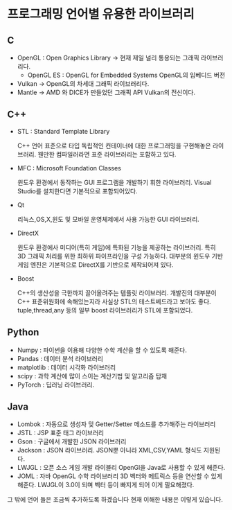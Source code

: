 # 프로그래밍 언어별 유용한 라이브러리

**C**
---

- OpenGL : Open Graphics Library ->  현재 제일 널리 통용되는 그래픽 라이브러리다.
    - OpenGL ES : OpenGL for Embedded Systems OpenGL의 임베디드 버전
- Vulkan -> OpenGL의 차세대 그래픽 라이브러리다.
- Mantle -> AMD 와 DICE가 만들었던 그래픽 API Vulkan의 전신이다.

**C++**
---
- STL : Standard Template Library  

    C++ 언어 표준으로 타입 독립적인 컨테이너에 대한 프로그래밍을 구현해놓은 라이브러리. 웬만한 컴파일러라면 표준 라이브러리는 포함하고 있다.

- MFC : Microsoft Foundation Classes  

    윈도우 환경에서 동작하는 GUI 프로그램을 개발하기 휘한 라이브러리. Visual Studio를 설치한다면 기본적으로 포함되어있다.

- Qt  

    리눅스,OS,X,윈도 및 모바일 운영체제에서 사용 가능한 GUI 라이브러리.

- DirectX  

    윈도우 환경에사 미디어(특히 게임)에 특화된 기능을 제공하는 라이브러리. 특히 3D 그래픽 처리를 위한 최하위 파이프라인을 구성 가능하다. 대부분의 윈도우 기반 게임 엔진은 기본적으로 DirectX를 기반으로 제작되어져 있다.

- Boost

    C++의 생산성을 극한까지 끌어올려주는 템플릿 라이브러리. 개발진의 대부분이 C++ 표준위원회에 속해있는지라 사실상 STL의 테스트베드라고 보아도 좋다. tuple,thread,any 등의 일부 boost 라이브러리가 STL에 포함되었다.

**Python**
---
- Numpy : 파이썬을 이용해 다양한 수학 계산을 할 수 있도록 해준다.
- Pandas : 데이터 분석 라이브러리
- matplotlib : 데이터 시각화 라이브러리
- scipy : 과학 계산에 많이 스이는 계산기법 및 알고리즘 탑재
- PyTorch : 딥러닝 라이브러리.


**Java**
---
- Lombok : 자동으로 생성자 및 Getter/Setter 메소드를 추가해주는 라이브러리
- JSTL : JSP 표준 태그 라이브러리
- Gson : 구글에서 개발한 JSON 라이브러리
- Jackson : JSON 라이브러리. JSON뿐 아니라 XML,CSV,YAML 형식도 지원된다.
- LWJGL : 오픈 소스 게임 개발 라이블리 OpenGl을 Java로 사용할 수 있게 해준다.
- JOML : 자바 OpenGL 수학 라이브러리 3D 벡터와 메트릭스 등을 연산할 수 있게 해준다. LWJGL이 3.0이 되며 벡터 등이 빠지게 되어 이게 필요해졌다.

그 밖에 언어 들은 조금씩 추가하도록 하겠습니다 현재 이해한 내용은 이렇게 있습니다.